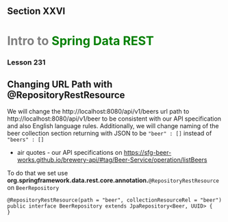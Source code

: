 ## Section XXVI
# <span style="color:gray">Intro to </span><span style="color:green">Spring Data REST</span>
### Lesson 231
## Changing URL Path with @RepositoryRestResource

We will change the http://localhost:8080/api/v1/beers url path to
http://localhost:8080/api/v1/beer to be consistent with our API specification and also English language rules.
Additionally, we will change naming of the beer collection section returning with JSON
to be <code>"beer" : []</code> instead of <code>"beers" : []</code>
- air quotes - our API specifications on
https://sfg-beer-works.github.io/brewery-api/#tag/Beer-Service/operation/listBeers

To do that we set use <b>org.springframework.data.rest.core.annotation.</b><code>@RepositoryRestResource</code> on <code>BeerRepository</code>

    @RepositoryRestResource(path = "beer", collectionResourceRel = "beer")
    public interface BeerRepository extends JpaRepository<Beer, UUID> {
    }